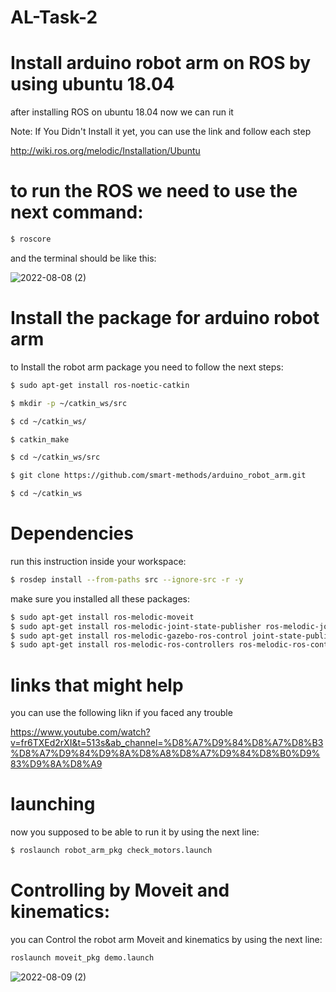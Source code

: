 # AL-Task-2

# Install arduino robot arm on ROS by using ubuntu 18.04

after installing ROS on ubuntu 18.04 now we can run it

Note: If You Didn't Install it yet, you can use the link and follow each step

http://wiki.ros.org/melodic/Installation/Ubuntu

# to run the ROS we need to use the next command:

```bash
$ roscore
```

and the terminal should be like this:

![2022-08-08 (2)](https://user-images.githubusercontent.com/109688999/183508938-c8326234-d780-40e7-80d6-efe05116f26d.png)

# Install the package for arduino robot arm


to Install the robot arm package you need to follow the next steps:


```bash
$ sudo apt-get install ros-noetic-catkin
```

```bash
$ mkdir -p ~/catkin_ws/src
```

```bash
$ cd ~/catkin_ws/
```

```bash
$ catkin_make
```

```bash
$ cd ~/catkin_ws/src
```

```bash
$ git clone https://github.com/smart-methods/arduino_robot_arm.git
```

```bash
$ cd ~/catkin_ws
```


# Dependencies

run this instruction inside your workspace:

```bash
$ rosdep install --from-paths src --ignore-src -r -y
```

make sure you installed all these packages:

```bash
$ sudo apt-get install ros-melodic-moveit
$ sudo apt-get install ros-melodic-joint-state-publisher ros-melodic-joint-state-publisher-gui
$ sudo apt-get install ros-melodic-gazebo-ros-control joint-state-publisher
$ sudo apt-get install ros-melodic-ros-controllers ros-melodic-ros-control
```

# links that might help

you can use the following likn if you faced any trouble 

https://www.youtube.com/watch?v=fr6TXEd2rXI&t=513s&ab_channel=%D8%A7%D9%84%D8%A7%D8%B3%D8%A7%D9%84%D9%8A%D8%A8%D8%A7%D9%84%D8%B0%D9%83%D9%8A%D8%A9

# launching

now you supposed to be able to run it by using the next line:

```bash
$ roslaunch robot_arm_pkg check_motors.launch
```

# Controlling by Moveit and kinematics:

you can Control the robot arm Moveit and kinematics by using the next line:

```bash
roslaunch moveit_pkg demo.launch
```

![2022-08-09 (2)](https://user-images.githubusercontent.com/109688999/183514159-f6fd44e6-3d5c-4687-9bee-fabecc6d9650.png)



